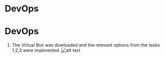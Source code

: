 # DevOps

# DevOps

1. The Virtual Box was dowloaded and the relevant options from the tasks 1,2,3 were implmented.
   ![alt text](DevOps/images/2_Install_Ubuntu.png)
